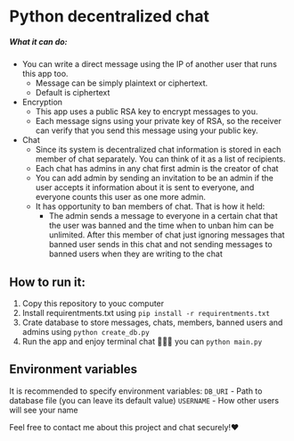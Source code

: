  # Python decentralized chat

##### What it can do:
- You can write a direct message using the IP of another user that runs this app too.
    -   Message can be simply plaintext or ciphertext.
    -   Default is ciphertext
- Encryption 
    - This app uses a public RSA key to encrypt messages to you.
    - Each message signs using your private key of RSA, so the receiver can verify that you send this message using your public key.
- Chat
    - Since its system is decentralized chat information is stored in each member of chat separately. You can think of it as a list of recipients. 
    - Each chat has admins in any chat first admin is the creator of chat 
    - You can add admin by sending an invitation to be an admin if the user accepts it information about it is sent to everyone, and everyone counts this user as one more admin. 
    - It has opportunity to ban members of chat. That is how it held:
        - The admin sends a message to everyone in a certain chat that the user was banned and the time when to unban him can be unlimited. After this member of chat just ignoring messages that banned user sends in this chat and not sending messages to banned users when they are writing to the chat 

## How to run it:
1. Copy this repository to youc computer
2. Install requirentments.txt  using ```pip install -r requirentments.txt```
3. Crate database to store messages, chats, members, banned users and admins using ```python create_db.py```
4. Run the app and enjoy terminal chat 🤤🤤🤤 you can ```python main.py```

## Environment variables
It is recommended to specify environment variables:
```DB_URI``` - Path to database file (you can leave its default value)
```USERNAME``` - How other users will see your name

Feel free to contact me about this project and chat securely!❤️

